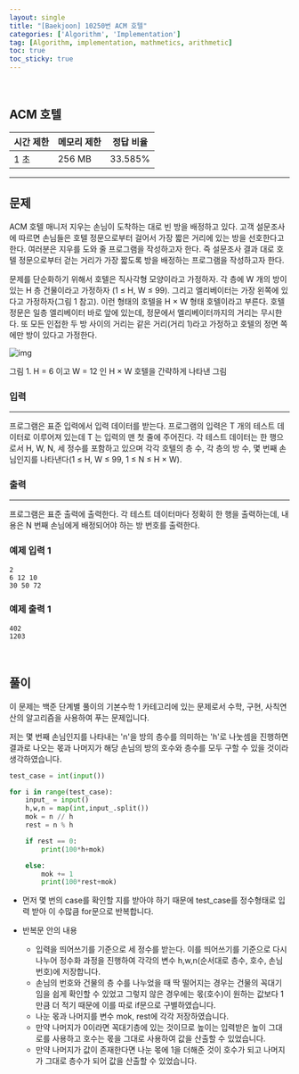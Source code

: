 ```yaml
---
layout: single
title: "[Baekjoon] 10250번 ACM 호텔"
categories: ['Algorithm', 'Implementation']
tag: [Algorithm, implementation, mathmetics, arithmetic]
toc: true
toc_sticky: true
---
```


<br>

## ACM 호텔

| 시간 제한 | 메모리 제한 | 정답 비율 |
| --------- | ----------- | --------- |
| 1 초      | 256 MB      | 33.585%   |

---

## 문제

ACM 호텔 매니저 지우는 손님이 도착하는 대로 빈 방을 배정하고 있다. 고객 설문조사에 따르면 손님들은 호텔 정문으로부터 걸어서 가장 짧은 거리에 있는 방을 선호한다고 한다. 여러분은 지우를 도와 줄 프로그램을 작성하고자 한다. 즉 설문조사 결과 대로 호텔 정문으로부터 걷는 거리가 가장 짧도록 방을 배정하는 프로그램을 작성하고자 한다.

문제를 단순화하기 위해서 호텔은 직사각형 모양이라고 가정하자. 각 층에 W 개의 방이 있는 H 층 건물이라고 가정하자 (1 ≤ H, W ≤ 99). 그리고 엘리베이터는 가장 왼쪽에 있다고 가정하자(그림 1 참고). 이런 형태의 호텔을 H × W 형태 호텔이라고 부른다. 호텔 정문은 일층 엘리베이터 바로 앞에 있는데, 정문에서 엘리베이터까지의 거리는 무시한다. 또 모든 인접한 두 방 사이의 거리는 같은 거리(거리 1)라고 가정하고 호텔의 정면 쪽에만 방이 있다고 가정한다.

![img](https://www.acmicpc.net/upload/images2/elevator.png)

그림 1. H = 6 이고 W = 12 인 H × W 호텔을 간략하게 나타낸 그림



### 입력

---

프로그램은 표준 입력에서 입력 데이터를 받는다. 프로그램의 입력은 T 개의 테스트 데이터로 이루어져 있는데 T 는 입력의 맨 첫 줄에 주어진다. 각 테스트 데이터는 한 행으로서 H, W, N, 세 정수를 포함하고 있으며 각각 호텔의 층 수, 각 층의 방 수, 몇 번째 손님인지를 나타낸다(1 ≤ H, W ≤ 99, 1 ≤ N ≤ H × W). 



### 출력 

---

프로그램은 표준 출력에 출력한다. 각 테스트 데이터마다 정확히 한 행을 출력하는데, 내용은 N 번째 손님에게 배정되어야 하는 방 번호를 출력한다.



### 예제 입력 1

```
2
6 12 10
30 50 72
```

### 예제 출력 1

```
402
1203
```

<br>

## 풀이

이 문제는 백준 단계별 풀이의 기본수학 1 카테고리에 있는 문제로서 수학, 구현, 사칙연산의 알고리즘을 사용하여 푸는 문제입니다.<br>

저는 몇 번째 손님인지를 나타내는 'n'을 방의 층수를 의미하는 'h'로 나눗셈을 진행하면 결과로 나오는 몫과 나머지가 해당 손님의 방의 호수와 층수를 모두 구할 수 있을 것이라 생각하였습니다.

```python
test_case = int(input()) 

for i in range(test_case):
    input_ = input()
    h,w,n = map(int,input_.split())
    mok = n // h
    rest = n % h

    if rest == 0:
        print(100*h+mok)

    else:
        mok += 1
        print(100*rest+mok)
```

- 먼저 몇 번의 case를 확인할 지를 받아야 하기 때문에 test_case를 정수형태로 입력 받아 이 수많큼 for문으로 반복합니다.

- 반복문 안의 내용
  - 입력을 띄어쓰기를 기준으로 세 정수를 받는다. 이를 띄어쓰기를 기준으로 다시 나누어 정수화 과정을 진행하여 각각의 변수 h,w,n(순서대로 층수, 호수, 손님 번호)에 저장합니다.
  -  손님의 번호와 건물의 층 수를 나누었을 때 딱 떨어지는 경우는 건물의 꼭대기 임을 쉽게 확인할 수 있었고 그렇지 않은 경우에는 몫(호수)이 원하는 값보다 1만큼 더 적기 때문에 이를 따로 if문으로 구별하였습니다.
  - 나눈 몫과 나머지를 변수 mok, rest에 각각 저장하였습니다.
  - 만약 나머지가 0이라면 꼭대기층에 있는 것이므로 높이는 입력받은 높이 그대로를 사용하고 호수는 몫을 그대로 사용하여 값을 산출할 수 있었습니다.
  - 만약 나머지가 값이 존재한다면 나눈 몫에 1을 더해준 것이 호수가 되고 나머지가 그대로 층수가 되어 값을 산출할 수 있었습니다.







